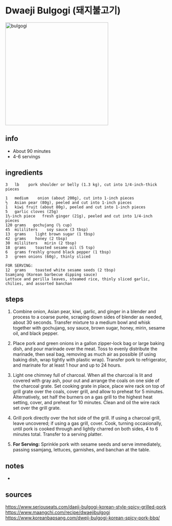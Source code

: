 # Dwaeji Bulgogi (돼지불고기)  
<img src="https://www.maangchi.com/wp-content/uploads/2012/11/doejibulgogi_onaplate.jpg" alt="bulgogi" width="320"/>  

## info  
* About 90 minutes  
* 4-6 servings  

## ingredients  
```
3   lb    pork shoulder or belly (1.3 kg), cut into 1/4-inch-thick pieces

1   medium    onion (about 200g), cut into 1-inch pieces
½   Asian pear (80g), peeled and cut into 1-inch pieces
1   kiwi fruit (about 80g), peeled and cut into 1-inch pieces
5   garlic cloves (25g)
1½-inch piece   fresh ginger (21g), peeled and cut into 1/4-inch pieces
120 grams   gochujang (½ cup)
45  mililiters    soy sauce (3 tbsp)
13  grams    light brown sugar (1 tbsp)
42  grams    honey (2 tbsp)
30  mililiters   mirin (2 tbsp)
18  grams    toasted sesame oil (5 tsp)
6   grams freshly ground black pepper (1 tbsp)
3   green onions (60g), thinly sliced

FOR SERVING:
12  grams    toasted white sesame seeds (2 tbsp)
Ssamjang (Korean barbecue dipping sauce)
Lettuce and perilla leaves, steamed rice, thinly sliced garlic, chilies, and assorted banchan 
```

## steps  
1. Combine onion, Asian pear, kiwi, garlic, and ginger in a blender and process to a coarse purée, scraping down sides of blender as needed, about 30 seconds. Transfer mixture to a medium bowl and whisk together with gochujang, soy sauce, brown sugar, honey, mirin, sesame oil, and black pepper.

2. Place pork and green onions in a gallon zipper-lock bag or large baking dish, and pour marinade over the meat. Toss to evenly distribute the marinade, then seal bag, removing as much air as possible (if using baking dish, wrap tightly with plastic wrap). Transfer pork to refrigerator, and marinate for at least 1 hour and up to 24 hours.

3. Light one chimney full of charcoal. When all the charcoal is lit and covered with gray ash, pour out and arrange the coals on one side of the charcoal grate. Set cooking grate in place, place wire rack on top of grill grate over the coals, cover grill, and allow to preheat for 5 minutes. Alternatively, set half the burners on a gas grill to the highest heat setting, cover, and preheat for 10 minutes. Clean and oil the wire rack set over the grill grate.

4. Grill pork directly over the hot side of the grill. If using a charcoal grill, leave uncovered; if using a gas grill, cover. Cook, turning occasionally, until pork is cooked through and lightly charred on both sides, 4 to 6 minutes total. Transfer to a serving platter.

5. **For Serving:** Sprinkle pork with sesame seeds and serve immediately, passing ssamjang, lettuces, garnishes, and banchan at the table.

## notes  
* 

## sources   
https://www.seriouseats.com/daeji-bulgogi-korean-style-spicy-grilled-pork  
https://www.maangchi.com/recipe/dwaejibulgogi  
https://www.koreanbapsang.com/dweji-bulgogi-korean-spicy-pork-bbq/  
